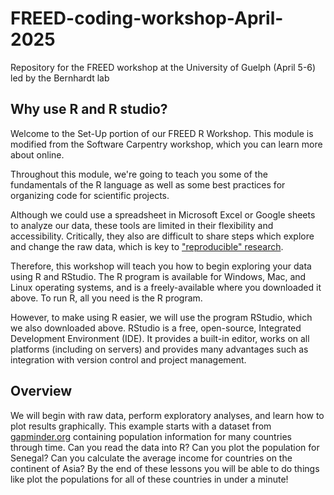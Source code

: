 # FREED-coding-workshop-April-2025
Repository for the FREED workshop at the University of Guelph (April 5-6) led by the Bernhardt lab



## Why use R and R studio?

Welcome to the Set-Up portion of our FREED R Workshop. This module is modified from the Software Carpentry workshop, which you can learn more about online. 

Throughout this module, we're going to teach you some of the fundamentals of the R language as well as some best practices for organizing code for scientific projects.

Although we could use a spreadsheet in Microsoft Excel or Google sheets to analyze our data, these tools are limited in their flexibility and accessibility. Critically, they also are difficult to share steps which explore and change the raw data, which is key to ["reproducible" research](https://journals.plos.org/ploscompbiol/article?id=10.1371/journal.pcbi.1003285). 

Therefore, this workshop will teach you how to begin exploring your data using R and RStudio. The R program is available for Windows, Mac, and Linux operating systems, and is a freely-available where you downloaded it above. To run R, all you need is the R program. 

However, to make using R easier, we will use the program RStudio, which we also downloaded above. RStudio is a free, open-source, Integrated Development Environment (IDE). It provides a built-in editor, works on all platforms (including on servers) and provides many advantages such as integration with version control and project management.

## Overview  

We will begin with raw data, perform exploratory analyses, and learn how to plot results graphically. This example starts with a dataset from [gapminder.org](https://www.gapminder.org) containing population information for many
countries through time. Can you read the data into R? Can you plot the population for
Senegal? Can you calculate the average income for countries on the continent of Asia?
By the end of these lessons you will be able to do things like plot the populations
for all of these countries in under a minute!